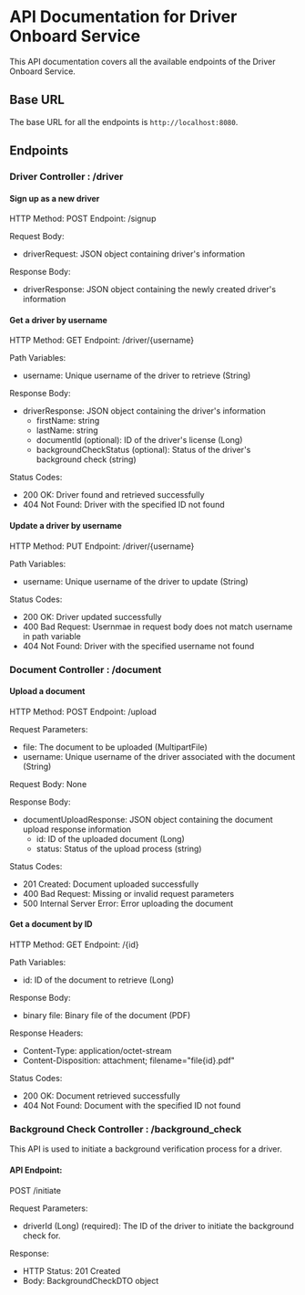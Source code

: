 # API Documentation for Driver Onboard Service

This API documentation covers all the available endpoints of the Driver Onboard Service.

## Base URL

The base URL for all the endpoints is `http://localhost:8080`.

## Endpoints

### Driver Controller :  /driver
#### Sign up as a new driver
HTTP Method: POST
Endpoint: /signup

Request Body:
- driverRequest: JSON object containing driver's information


Response Body:
- driverResponse: JSON object containing the newly created driver's information


#### Get a driver by username

HTTP Method: GET
Endpoint: /driver/{username}

Path Variables:
- username: Unique username of the driver to retrieve (String)

Response Body:
- driverResponse: JSON object containing the driver's information
    - firstName: string
    - lastName: string
    - documentId (optional): ID of the driver's license (Long)
    - backgroundCheckStatus (optional): Status of the driver's background check (string)

Status Codes:
- 200 OK: Driver found and retrieved successfully
- 404 Not Found: Driver with the specified ID not found

#### Update a driver by username

HTTP Method: PUT
Endpoint: /driver/{username}

Path Variables:
- username: Unique username of the driver to update (String)

Status Codes:
- 200 OK: Driver updated successfully
- 400 Bad Request: Usernmae in request body does not match username in path variable
- 404 Not Found: Driver with the specified username not found


### Document Controller :  /document

#### Upload a document

HTTP Method: POST
Endpoint: /upload

Request Parameters:
- file: The document to be uploaded (MultipartFile)
- username: Unique username of the driver associated with the document (String)

Request Body: None

Response Body:
- documentUploadResponse: JSON object containing the document upload response information
    - id: ID of the uploaded document (Long)
    - status: Status of the upload process (string)

Status Codes:
- 201 Created: Document uploaded successfully
- 400 Bad Request: Missing or invalid request parameters
- 500 Internal Server Error: Error uploading the document


#### Get a document by ID

HTTP Method: GET
Endpoint: /{id}

Path Variables:
- id: ID of the document to retrieve (Long)

Response Body:
- binary file: Binary file of the document (PDF)

Response Headers:
- Content-Type: application/octet-stream
- Content-Disposition: attachment; filename="file{id}.pdf"

Status Codes:
- 200 OK: Document retrieved successfully
- 404 Not Found: Document with the specified ID not found


### Background Check Controller :  /background_check
This API is used to initiate a background verification process for a driver.

#### API Endpoint:
POST /initiate

Request Parameters:
- driverId (Long) (required): The ID of the driver to initiate the background check for.

Response:
- HTTP Status: 201 Created
- Body: BackgroundCheckDTO object

